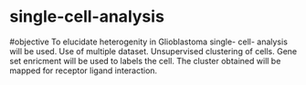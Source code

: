 # single-cell-analysis

#objective
To elucidate heterogenity in Glioblastoma single- cell- analysis will be used. Use of multiple dataset. Unsupervised clustering of cells. Gene set enricment will be used to labels the cell. The cluster obtained will be mapped for receptor ligand interaction.
